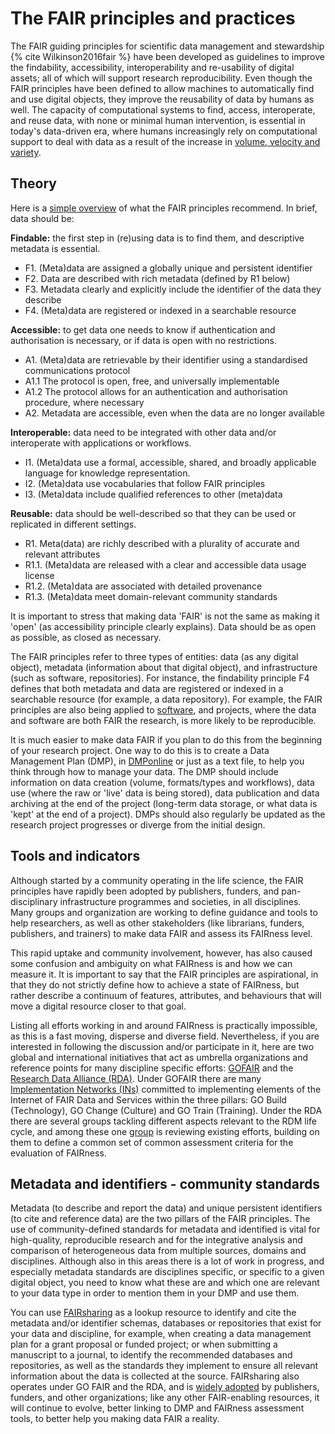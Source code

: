 # The FAIR principles and practices

The FAIR guiding principles for scientific data management and stewardship {% cite Wilkinson2016fair %} have been
developed as guidelines to improve the findability, accessibility, interoperability and re-usability of digital assets;
all of which will support research reproducibility. 
Even though the FAIR principles have been defined to allow machines to automatically find and use digital objects, they improve the reusability of data by humans as well.
The capacity of computational systems to find, access, interoperate, and reuse data, with none or minimal human intervention, is essential in today's data-driven era, where humans increasingly rely on computational support to deal with data as a result of the increase in [volume, velocity and
variety](https://www.zdnet.com/article/volume-velocity-and-variety-understanding-the-three-vs-of-big-data/).

## Theory

Here is a [simple overview](https://www.go-fair.org/fair-principles) of what the FAIR principles recommend. In brief,
data should be:

**Findable:** the first step in (re)using data is to find them, and descriptive metadata is essential.

- F1. (Meta)data are assigned a globally unique and persistent identifier
- F2. Data are described with rich metadata (defined by R1 below)
- F3. Metadata clearly and explicitly include the identifier of the data they describe
- F4. (Meta)data are registered or indexed in a searchable resource

**Accessible:** to get data one needs to know if authentication and authorisation is necessary, or if data is open with
no restrictions.

- A1. (Meta)data are retrievable by their identifier using a standardised communications protocol
- A1.1 The protocol is open, free, and universally implementable
- A1.2 The protocol allows for an authentication and authorisation procedure, where necessary
- A2. Metadata are accessible, even when the data are no longer available

**Interoperable:** data need to be integrated with other data and/or interoperate with applications or workflows.

- I1. (Meta)data use a formal, accessible, shared, and broadly applicable language for knowledge representation.
- I2. (Meta)data use vocabularies that follow FAIR principles
- I3. (Meta)data include qualified references to other (meta)data

**Reusable:** data should be well-described so that they can be used or replicated in different settings.

- R1. Meta(data) are richly described with a plurality of accurate and relevant attributes
- R1.1. (Meta)data are released with a clear and accessible data usage license
- R1.2. (Meta)data are associated with detailed provenance
- R1.3. (Meta)data meet domain-relevant community standards

It is important to stress that making data 'FAIR' is not the same as making it 'open' (as accessibility principle
clearly explains). Data should be as open as possible, as closed as necessary.

The FAIR principles refer to three types of entities: data (as any digital object), metadata (information about that
digital object), and infrastructure (such as software, repositories). For instance, the findability principle F4 defines
that both metadata and data are registered or indexed in a searchable resource (for example, a data repository).
For example, the FAIR principles are also being applied to [software](https://dx.doi.org/10.3233/DS-190026), and projects, where the data and software are both FAIR the research, is more likely to be reproducible.

It is much easier to make data FAIR if you plan to do this from the beginning of your research project.
One way to do
this is to create a Data Management Plan (DMP), in [DMPonline](https://dmponline.dcc.ac.uk/) or just as a text file, to help you think through how to manage your data.
The DMP should include information on data creation (volume, formats/types and workflows), data use (where the raw or 'live' data is being stored), data publication and data archiving at the end of the project
(long-term data storage, or what data is 'kept' at the end of a project).
DMPs should also regularly be updated as the research project progresses or diverge from the initial design.

## Tools and indicators

Although started by a community operating in the life science, the FAIR principles have rapidly been adopted by
publishers, funders, and pan-disciplinary infrastructure programmes and societies, in all disciplines.
Many groups and
organization are working to define guidance and tools to help researchers, as well as other stakeholders (like librarians, funders, publishers, and trainers) to make data FAIR and assess its FAIRness level.

This rapid uptake and community involvement, however, has also caused some confusion and ambiguity on what FAIRness is
and how we can measure it.
It is important to say that the FAIR principles are aspirational, in that they do not
strictly define how to achieve a state of FAIRness, but rather describe a continuum of features, attributes, and
behaviours that will move a digital resource closer to that goal.

Listing all efforts working in and around FAIRness is practically impossible, as this is a fast moving, disperse and
diverse field.
Nevertheless, if you are interested in following the discussion and/or participate in it, here are two
global and international initiatives that act as umbrella organizations and reference points for many discipline
specific efforts: [GOFAIR](https://www.go-fair.org) and the [Research Data Alliance (RDA)](https://www.rd-alliance.org).
Under GOFAIR there are many [Implementation Networks (INs)](https://www.go-fair.org/implementation-networks) committed to implementing elements of the Internet of FAIR Data and Services within the three pillars: GO Build (Technology), GO Change (Culture) and GO Train (Training).
Under the RDA there are several groups tackling different aspects relevant to the RDM life cycle, and among these one [group](https://www.rd-alliance.org/groups/fair-data-maturity-model-wg) is reviewing existing efforts,
building on them to define a common set of common assessment criteria for the evaluation of FAIRness.

## Metadata and identifiers - community standards

Metadata (to describe and report the data) and unique persistent identifiers (to cite and reference data) are the two
pillars of the FAIR principles.
The use of community-defined standards for metadata and identified is vital for high-quality, reproducible research and for the integrative analysis and comparison of heterogeneous data from multiple sources, domains and disciplines.
Although also in this areas there is a lot of work in progress, and especially metadata standards are disciplines specific, or specific to a given digital object, you need to know what these are and which one are relevant to your data type in order to mention them in your DMP and use them.

You can use [FAIRsharing](https://fairsharing.org) as a lookup resource to identify and cite the metadata and/or
identifier schemas, databases or repositories that exist for your data and discipline,
for example, when creating a data management plan for a grant proposal or funded project;
or when submitting a manuscript to a journal, to identify the recommended databases and repositories, as well as the standards they implement to ensure all relevant information about the data is collected at the source. FAIRsharing also operates under GO FAIR and the RDA,
and is [widely adopted](https://fairsharing.org/communities) by publishers, funders, and other organizations; like any other FAIR-enabling resources, it will continue to evolve, better linking to DMP and FAIRness assessment tools, to better help you making data FAIR a reality.
